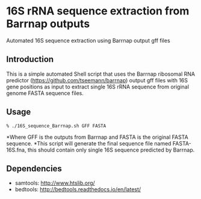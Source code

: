 # 16S rRNA sequence extraction from Barrnap outputs
Automated 16S sequence extraction using Barrnap output gff files

## Introduction
This is a simple automated Shell script that uses the Barrnap ribosomal RNA predictor (https://github.com/tseemann/barrnap) output gff files with 16S gene positions as input to extract single 16S rRNA sequence from original genome FASTA sequence files.

## Usage
```
% ./16S_sequence_Barrnap.sh GFF FASTA
```

*Where GFF is the outputs from Barrnap and FASTA is the original FASTA sequence.
*This script will generate the final sequence file named FASTA-16S.fna, this should contain only single 16S sequence predicted by Barrnap.

## Dependencies

* samtools: http://www.htslib.org/
* bedtools: http://bedtools.readthedocs.io/en/latest/
